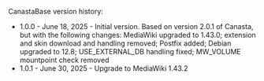 CanastaBase version history:

- 1.0.0 - June 18, 2025 - Initial version. Based on version 2.0.1 of Canasta, but with the following changes: MediaWiki upgraded to 1.43.0; extension and skin download and handling removed; Postfix added; Debian upgraded to 12.8; USE_EXTERNAL_DB handling fixed; MW_VOLUME mountpoint check removed
- 1.0.1 - June 30, 2025 - Upgrade to MediaWiki 1.43.2
